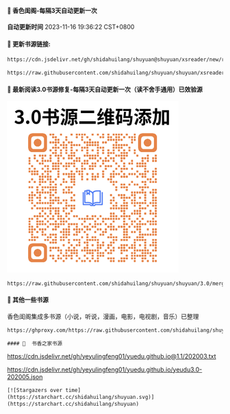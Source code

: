 #### 🚩 香色闺阁-每隔3天自动更新一次

**自动更新时间** 2023-11-16 19:36:22 CST+0800

#### 🚩 更新书源链接:
 ``` bash
https://cdn.jsdelivr.net/gh/shidahuilang/shuyuan@shuyuan/xsreader/new/resources.txt
 ```
 ``` bash
https://raw.githubusercontent.com/shidahuilang/shuyuan/shuyuan/xsreader/new/resources.txt
 ```


#### 🚩 最新阅读3.0书源修复-每隔3天自动更新一次（读不舍手通用）已效验源

![3.0.png](3.0.png)
```
https://raw.githubusercontent.com/shidahuilang/shuyuan/shuyuan/3.0/merged_books.json
```
#### 🚩 其他一些书源
香色闺阁集成多书源（小说，听说，漫画，电影，电视剧，音乐）已整理
```
https://ghproxy.com/https://raw.githubusercontent.com/shidahuilang/shuyuan/shuyuan/3.0/sourceModelList.xbs
```
```
#### 🚩  书香之家书源
```

https://cdn.jsdelivr.net/gh/yeyulingfeng01/yuedu.github.io@1.1/202003.txt

https://cdn.jsdelivr.net/gh/yeyulingfeng01/yuedu.github.io/yeudu3.0-202005.json

```
[![Stargazers over time](https://starchart.cc/shidahuilang/shuyuan.svg)](https://starchart.cc/shidahuilang/shuyuan)
